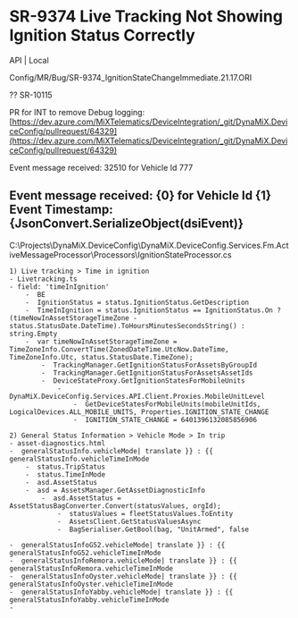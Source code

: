 # SR-9374 Live Tracking Not Showing Ignition Status Correctly

  API | Local
  
  Config/MR/Bug/SR-9374_IgnitionStateChangeImmediate.21.17.ORI
  
  ?? SR-10115
  
PR for INT to remove Debug logging: [https://dev.azure.com/MiXTelematics/DeviceIntegration/_git/DynaMiX.DeviceConfig/pullrequest/64329](https://dev.azure.com/MiXTelematics/DeviceIntegration/_git/DynaMiX.DeviceConfig/pullrequest/64329)

  
  Event message received: 32510 for Vehicle Id 777

  Event message received: {0} for Vehicle Id {1}
  Event Timestamp: {JsonConvert.SerializeObject(dsiEvent)}
  ----
  C:\Projects\DynaMiX.DeviceConfig\DynaMiX.DeviceConfig.Services.Fm.ActiveMessageProcessor\Processors\IgnitionStateProcessor.cs


	1) Live tracking > Time in ignition
   	- Livetracking.ts
   	- field: 'timeInIgnition'
     	-  BE
     	-  IgnitionStatus = status.IgnitionStatus.GetDescription
     	-  TimeInIgnition = status.IgnitionStatus == IgnitionStatus.On ? (timeNowInAssetStorageTimeZone - status.StatusDate.DateTime).ToHoursMinutesSecondsString() : string.Empty
     	-  var timeNowInAssetStorageTimeZone = TimeZoneInfo.ConvertTime(ZonedDateTime.UtcNow.DateTime, TimeZoneInfo.Utc, status.StatusDate.TimeZone);
        	-  TrackingManager.GetIgnitionStatusForAssetsByGroupId
        	-  TrackingManager.GetIgnitionStatusForAssetsAssetIds
           	-  DeviceStateProxy.GetIgnitionStatesForMobileUnits
              	-  DynaMiX.DeviceConfig.Services.API.Client.Proxies.MobileUnitLevel
                 	-  GetDeviceStatesForMobileUnits(mobileUnitIds, LogicalDevices.ALL_MOBILE_UNITS, Properties.IGNITION_STATE_CHANGE
                 	-  IGNITION_STATE_CHANGE = 6401396132085856906

	2) General Status Information > Vehicle Mode > In trip
   	- asset-diagnostics.html
   	-  generalStatusInfo.vehicleMode| translate }} : {{ generalStatusInfo.vehicleTimeInMode
      	-  status.TripStatus
      	-  status.TimeInMode
      	-  asd.AssetStatus
      	-  asd = AssetsManager.GetAssetDiagnosticInfo
         	-  asd.AssetStatus = AssetStatusBagConverter.Convert(statusValues, orgId);
            	-  statusValues = fleetStatusValues.ToEntity
               	-  AssetsClient.GetStatusValuesAsync
               	-  BagSerialiser.GetBool(bag, "UnitArmed", false
  
   	-  generalStatusInfoG52.vehicleMode| translate }} : {{ generalStatusInfoG52.vehicleTimeInMode 
   	-  generalStatusInfoRemora.vehicleMode| translate }} : {{ generalStatusInfoRemora.vehicleTimeInMode 
   	-  generalStatusInfoOyster.vehicleMode| translate }} : {{ generalStatusInfoOyster.vehicleTimeInMode 
   	-  generalStatusInfoYabby.vehicleMode| translate }} : {{ generalStatusInfoYabby.vehicleTimeInMode 
   	-  
